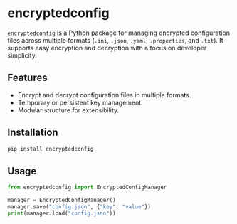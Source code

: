 # encryptedconfig

`encryptedconfig` is a Python package for managing encrypted configuration files across multiple formats (`.ini`, `.json`, `.yaml`, `.properties`, and `.txt`). It supports easy encryption and decryption with a focus on developer simplicity.

## Features

- Encrypt and decrypt configuration files in multiple formats.
- Temporary or persistent key management.
- Modular structure for extensibility.

## Installation

```bash
pip install encryptedconfig
```

## Usage

```python
from encryptedconfig import EncryptedConfigManager

manager = EncryptedConfigManager()
manager.save("config.json", {"key": "value"})
print(manager.load("config.json"))
```